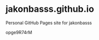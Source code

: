 # jakonbasss.github.io
Personal GitHub Pages site for jakonbasss









































































opge9R74rM

